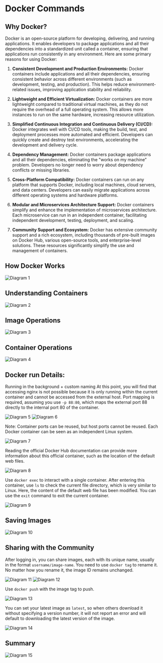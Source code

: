 # Docker Commands

## Why Docker?

Docker is an open-source platform for developing, delivering, and running applications. It enables developers to package applications and all their dependencies into a standardized unit called a container, ensuring that applications run consistently in any environment. Here are some primary reasons for using Docker:

1. **Consistent Development and Production Environments:**
   Docker containers include applications and all their dependencies, ensuring consistent behavior across different environments (such as development, testing, and production). This helps reduce environment-related issues, improving application stability and reliability.

2. **Lightweight and Efficient Virtualization:**
   Docker containers are more lightweight compared to traditional virtual machines, as they do not require the overhead of a full operating system. This allows more instances to run on the same hardware, increasing resource utilization.

3. **Simplified Continuous Integration and Continuous Delivery (CI/CD):**
   Docker integrates well with CI/CD tools, making the build, test, and deployment processes more automated and efficient. Developers can quickly create and destroy test environments, accelerating the development and delivery cycle.

4. **Dependency Management:**
   Docker containers package applications and all their dependencies, eliminating the "works on my machine" problem. Developers no longer need to worry about dependency conflicts or missing libraries.

5. **Cross-Platform Compatibility:**
   Docker containers can run on any platform that supports Docker, including local machines, cloud servers, and data centers. Developers can easily migrate applications across different operating systems and hardware platforms.

6. **Modular and Microservices Architecture Support:**
   Docker containers simplify and enhance the implementation of microservices architecture. Each microservice can run in an independent container, facilitating independent development, testing, deployment, and scaling.

7. **Community Support and Ecosystem:**
   Docker has extensive community support and a rich ecosystem, including thousands of pre-built images on Docker Hub, various open-source tools, and enterprise-level solutions. These resources significantly simplify the use and management of containers.

## How Docker Works

![Diagram 1](./images/picture1.png)

## Understanding Containers

![Diagram 2](./images/picture2.png)

## Image Operations

![Diagram 3](./images/picture3.png)

## Container Operations

![Diagram 4](./images/picture4.png)

## Docker run Details:

Running in the background + custom naming
At this point, you will find that accessing nginx is not possible because it is only running within the current container and cannot be accessed from the external host. Port mapping is required, assuming you use `-p 88:80`, which maps the external port 88 directly to the internal port 80 of the container.

![Diagram 5](./images/picture5.png)
![Diagram 6](./images/picture6.png)

Note: Container ports can be reused, but host ports cannot be reused.
Each Docker container can be seen as an independent Linux system.

![Diagram 7](./images/picture7.png)

Reading the official Docker Hub documentation can provide more information about this official container, such as the location of the default web files.

![Diagram 8](./images/picture8.png)

Use `docker exec` to interact with a single container. After entering this container, use `ls` to check the current file directory, which is very similar to Linux. Here, the content of the default web file has been modified. You can use the `exit` command to exit the current container.

![Diagram 9](./images/picture9.png)

## Saving Images

![Diagram 10](./images/picture10.png)

## Sharing with the Community

After logging in, you can share images, each with its unique name, usually in the format `username/image-name`. You need to use `docker tag` to rename it. No matter how you rename it, the image ID remains unchanged.

![Diagram 11](./images/picture11.png)
![Diagram 12](./images/picture12.png)

Use `docker push` with the image tag to push.

![Diagram 13](./images/picture13.png)

You can set your latest image as `latest`, so when others download it without specifying a version number, it will not report an error and will default to downloading the latest version of the image.

![Diagram 14](./images/picture14.png)

## Summary

![Diagram 15](./images/picture15.png)
